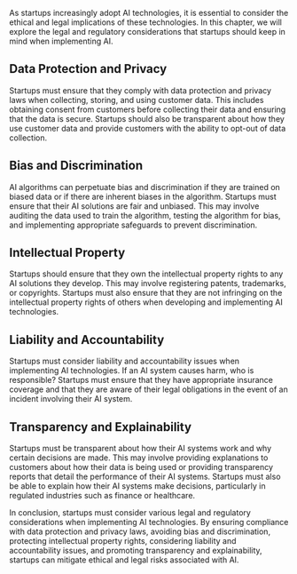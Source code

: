 

As startups increasingly adopt AI technologies, it is essential to consider the ethical and legal implications of these technologies. In this chapter, we will explore the legal and regulatory considerations that startups should keep in mind when implementing AI.

Data Protection and Privacy
---------------------------

Startups must ensure that they comply with data protection and privacy laws when collecting, storing, and using customer data. This includes obtaining consent from customers before collecting their data and ensuring that the data is secure. Startups should also be transparent about how they use customer data and provide customers with the ability to opt-out of data collection.

Bias and Discrimination
-----------------------

AI algorithms can perpetuate bias and discrimination if they are trained on biased data or if there are inherent biases in the algorithm. Startups must ensure that their AI solutions are fair and unbiased. This may involve auditing the data used to train the algorithm, testing the algorithm for bias, and implementing appropriate safeguards to prevent discrimination.

Intellectual Property
---------------------

Startups should ensure that they own the intellectual property rights to any AI solutions they develop. This may involve registering patents, trademarks, or copyrights. Startups must also ensure that they are not infringing on the intellectual property rights of others when developing and implementing AI technologies.

Liability and Accountability
----------------------------

Startups must consider liability and accountability issues when implementing AI technologies. If an AI system causes harm, who is responsible? Startups must ensure that they have appropriate insurance coverage and that they are aware of their legal obligations in the event of an incident involving their AI system.

Transparency and Explainability
-------------------------------

Startups must be transparent about how their AI systems work and why certain decisions are made. This may involve providing explanations to customers about how their data is being used or providing transparency reports that detail the performance of their AI systems. Startups must also be able to explain how their AI systems make decisions, particularly in regulated industries such as finance or healthcare.

In conclusion, startups must consider various legal and regulatory considerations when implementing AI technologies. By ensuring compliance with data protection and privacy laws, avoiding bias and discrimination, protecting intellectual property rights, considering liability and accountability issues, and promoting transparency and explainability, startups can mitigate ethical and legal risks associated with AI.
